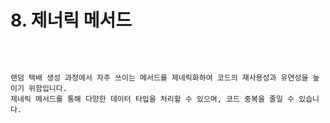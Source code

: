 

# 8. 제너릭 메서드


<br>

<pre>
<code>
랜덤 택배 생성 과정에서 자주 쓰이는 메서드를 제네릭화하여 코드의 재사용성과 유연성을 높이기 위함입니다. 
제네릭 메서드를 통해 다양한 데이터 타입을 처리할 수 있으며, 코드 중복을 줄일 수 있습니다.
</code>
</pre>

